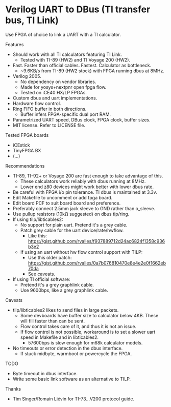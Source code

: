 # Verilog UART to DBus (TI transfer bus, TI Link)

Use FPGA of choice to link a UART with a TI calculator.

Features
* Should work with all TI calculators featuring TI Link.
  * Tested with TI-89 (HW2) and TI Voyage 200 (HW2).
* Fast. Faster than official cables. Fastest. Calculator as bottleneck.
  * ~9.6KB/s from TI-89 (HW2 stock) with FPGA running dbus at 8MHz.
* Verilog 2005.
  * No dependency on vendor libraries.
  * Made for yosys+nextpnr open fpga flow.
  * Tested on iCE40 HX/LP FPGAs.
* Custom dbus and uart implementations.
* Hardware flow control.
* Ring FIFO buffer in both directions.
  * Buffer infers FPGA-specific dual port RAM.
* Parametrized UART speed, DBus clock, FPGA clock, buffer sizes.
* MIT license. Refer to LICENSE file.

Tested FPGA boards
* iCEstick
* TinyFPGA BX
* (...)

Recommendations
* TI-89, TI-92+ or Voyage 200 are fast enough to take advantage of this.
  * These calculators work reliably with dbus running at 8MHz.
  * Lower end z80 devices might work better with lower dbus rate.
* Be careful with FPGA i/o pin tolerance. TI dbus is maintained at 3.3v.
* Edit Makefile to uncomment or add fpga board.
* Edit board PCF to suit board board and preference.
* Preferably connect 2.5mm jack sleeve to GND rather than o_sleeve.
* Use pullup resistors (10kΩ suggested) on dbus tip/ring.
* If using tilp/libticables2:
  * No support for plain uart. Pretend it's a grey cable.
  * Patch grey cable for the uart device/rate/hwflow.
    * Like this: https://gist.github.com/rvalles/f937889712d24ac6824f1358c936b3e2
  * If using an uart without hw flow control support with TILP:
    * Use this older patch: https://gist.github.com/rvalles/0a7b076810470e8e4e2e0f1662eb70da
    * See caveats.
* If using TI official software:
  * Pretend it's a grey graphlink cable.
  * Use 9600bps, like a grey graphlink cable.

Caveats
* tilp/libticables2 likes to send files in large packets.
  * Some devboards have buffer size to calculator below 4KB. These will fill faster than can be sent.
  * Flow control takes care of it, and thus it is not an issue.
  * If flow control is not possible, workaround is to set a slower uart speed in Makefile and in libticables2.
    * 57600bps is slow enough for m68k calculator models.
* No timeouts or error detection in the dbus interface.
  * If stuck midbyte, warmboot or powercycle the FPGA.

TODO
* Byte timeout in dbus interface.
* Write some basic link software as an alternative to TILP.

Thanks
* Tim Singer/Romain Liévin for TI-73...V200 protocol guide.
